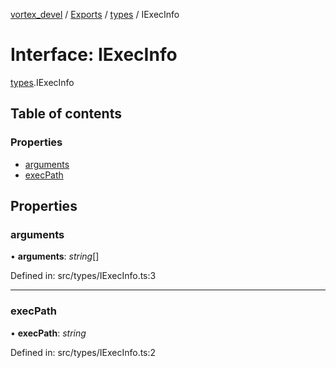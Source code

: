 [vortex_devel](../README.md) / [Exports](../modules.md) / [types](../modules/types.md) / IExecInfo

# Interface: IExecInfo

[types](../modules/types.md).IExecInfo

## Table of contents

### Properties

- [arguments](types.iexecinfo.md#arguments)
- [execPath](types.iexecinfo.md#execpath)

## Properties

### arguments

• **arguments**: *string*[]

Defined in: src/types/IExecInfo.ts:3

___

### execPath

• **execPath**: *string*

Defined in: src/types/IExecInfo.ts:2
